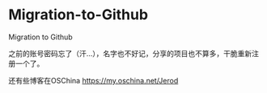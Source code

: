 # Migration-to-Github
Migration to Github

之前的账号密码忘了（汗...），名字也不好记，分享的项目也不算多，干脆重新注册一个了。

还有些博客在OSChina
https://my.oschina.net/Jerod
